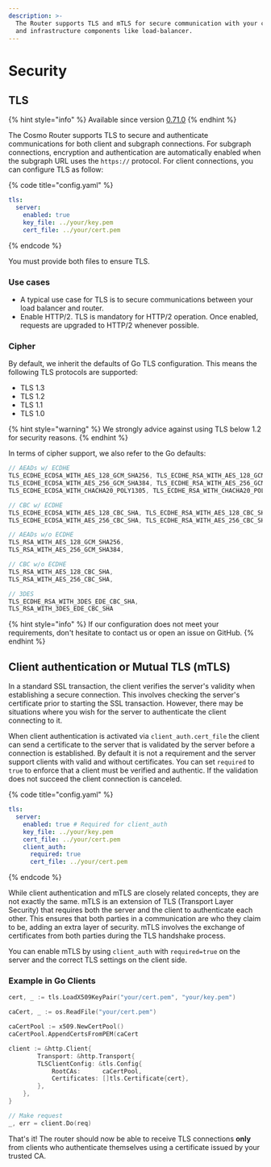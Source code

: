 ```yaml
---
description: >-
  The Router supports TLS and mTLS for secure communication with your clients
  and infrastructure components like load-balancer.
---
```


# Security

## TLS

{% hint style="info" %}
Available since version [0.71.0](https://github.com/wundergraph/cosmo/releases/tag/router%400.71.0)
{% endhint %}

The Cosmo Router supports TLS to secure and authenticate communications for both client and subgraph connections. For subgraph connections, encryption and authentication are automatically enabled when the subgraph URL uses the `https://` protocol. For client connections, you can configure TLS as follow:

{% code title="config.yaml" %}
```yaml
tls:
  server:
    enabled: true
    key_file: ../your/key.pem
    cert_file: ../your/cert.pem
```
{% endcode %}

You must provide both files to ensure TLS.

### Use cases

* A typical use case for TLS is to secure communications between your load balancer and router.
* Enable HTTP/2. TLS is mandatory for HTTP/2 operation. Once enabled, requests are upgraded to HTTP/2 whenever possible.

### Cipher

By default, we inherit the defaults of Go TLS configuration. This means the following TLS protocols are supported:

* TLS 1.3
* TLS 1.2
* TLS 1.1
* TLS 1.0

{% hint style="warning" %}
We strongly advice against using TLS below 1.2 for security reasons.
{% endhint %}

In terms of cipher support, we also refer to the Go defaults:

```go
// AEADs w/ ECDHE
TLS_ECDHE_ECDSA_WITH_AES_128_GCM_SHA256, TLS_ECDHE_RSA_WITH_AES_128_GCM_SHA256,
TLS_ECDHE_ECDSA_WITH_AES_256_GCM_SHA384, TLS_ECDHE_RSA_WITH_AES_256_GCM_SHA384,
TLS_ECDHE_ECDSA_WITH_CHACHA20_POLY1305, TLS_ECDHE_RSA_WITH_CHACHA20_POLY1305,

// CBC w/ ECDHE
TLS_ECDHE_ECDSA_WITH_AES_128_CBC_SHA, TLS_ECDHE_RSA_WITH_AES_128_CBC_SHA,
TLS_ECDHE_ECDSA_WITH_AES_256_CBC_SHA, TLS_ECDHE_RSA_WITH_AES_256_CBC_SHA,

// AEADs w/o ECDHE
TLS_RSA_WITH_AES_128_GCM_SHA256,
TLS_RSA_WITH_AES_256_GCM_SHA384,

// CBC w/o ECDHE
TLS_RSA_WITH_AES_128_CBC_SHA,
TLS_RSA_WITH_AES_256_CBC_SHA,

// 3DES
TLS_ECDHE_RSA_WITH_3DES_EDE_CBC_SHA,
TLS_RSA_WITH_3DES_EDE_CBC_SHA
```

{% hint style="info" %}
If our configuration does not meet your requirements, don't hesitate to contact us or open an issue on GitHub.
{% endhint %}

## Client authentication or Mutual TLS (mTLS)

In a standard SSL transaction, the client verifies the server's validity when establishing a secure connection. This involves checking the server's certificate prior to starting the SSL transaction. However, there may be situations where you wish for the server to authenticate the client connecting to it.

When client authentication is activated via `client_auth.cert_file` the client can send a certificate to the server that is validated by the server before a connection is established. By default it is not a requirement and the server support clients with valid and without certificates. You can set `required` to `true` to enforce that a client must be verified and authentic. If the validation does not succeed the client connection is canceled.

{% code title="config.yaml" %}
```yaml
tls:
  server:
    enabled: true # Required for client_auth
    key_file: ../your/key.pem
    cert_file: ../your/cert.pem
    client_auth:
      required: true
      cert_file: ../your/cert.pem
```
{% endcode %}

While client authentication and mTLS are closely related concepts, they are not exactly the same. mTLS is an extension of TLS (Transport Layer Security) that requires both the server and the client to authenticate each other. This ensures that both parties in a communication are who they claim to be, adding an extra layer of security. mTLS involves the exchange of certificates from both parties during the TLS handshake process.

You can enable mTLS by using `client_auth` with `required=true` on the server and the correct TLS settings on the client side.

### Example in Go Clients

```go
cert, _ := tls.LoadX509KeyPair("your/cert.pem", "your/key.pem")

caCert, _ := os.ReadFile("your/cert.pem")

caCertPool := x509.NewCertPool()
caCertPool.AppendCertsFromPEM(caCert

client := &http.Client{
		Transport: &http.Transport{
		TLSClientConfig: &tls.Config{
			RootCAs:      caCertPool,
			Certificates: []tls.Certificate{cert},
		},
	},
}

// Make request
_, err = client.Do(req)
```

That's it! The router should now be able to receive TLS connections **only** from clients who authenticate themselves using a certificate issued by your trusted CA.
